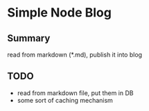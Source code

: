 # Simple Node Blog

## Summary

read from markdown (*.md), publish it into blog

## TODO

- read from markdown file, put them in DB
- some sort of caching mechanism

